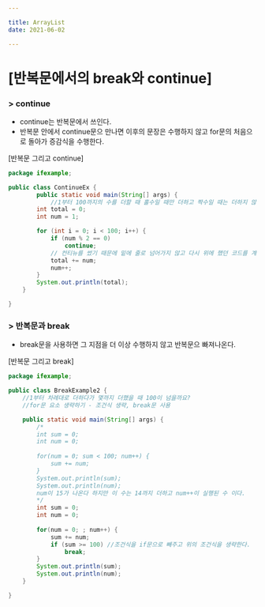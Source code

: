 ```yaml
---

title: ArrayList
date: 2021-06-02

---
```



# [반복문에서의 break와 continue] 

### > continue
* continue는 반복문에서 쓰인다.
* 반복문 안에서 continue문으 만나면 이후의 문장은 수행하지 않고 for문의 처음으로 돌아가 증감식을 수행한다.

[반복문 그리고 continue]

```java
package ifexample;

public class ContinueEx {
		public static void main(String[] args) {
			//1부터 100까지의 수를 더할 때 홀수일 때만 더하고 짝수일 때는 더하지 않는 프로그램
		int total = 0;
		int num = 1;

		for (int i = 0; i < 100; i++) {
			if (num % 2 == 0)
				continue;
			// 컨티뉴를 썼기 때문에 밑에 줄로 넘어가지 않고 다시 위에 했던 코드를 계속해서 하라는 뜻이다
			total += num;
			num++;
		}
		System.out.println(total);
	}

}
```

### > 반복문과 break
* break문을 사용하면 그 지점을 더 이상 수행하지 않고 반복문으 빠져나온다.

[반복문 그리고 break]

```java
package ifexample;

public class BreakExample2 {
	//1부터 차례대로 더하다가 몇까지 더했을 때 100이 넘을까요?
	//for문 요소 생략하기 - 조건식 생략, break문 사용 

	public static void main(String[] args) {
		/*
		int sum = 0;
		int num = 0;
		
		for(num = 0; sum < 100; num++) {
			sum += num;
		}
		System.out.println(sum);
		System.out.println(num);
		num이 15가 나온다 하지만 이 수는 14까지 더하고 num++이 실행된 수 이다.
		*/
		int sum = 0;
		int num = 0;
		
		for(num = 0; ; num++) {
			sum += num;
			if (sum >= 100)	//조건식을 if문으로 빼주고 위의 조건식을 생략한다.  num++ 이 실행되기 전에 break를 써서 14까지.. 
				break;
		}
		System.out.println(sum);
		System.out.println(num);  
	}

}
```

